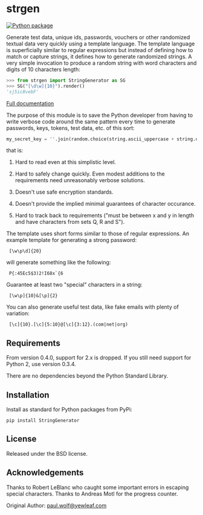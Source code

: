 strgen
======

[![Python package](https://github.com/paul-wolf/strgen/actions/workflows/main.yml/badge.svg)](https://github.com/paul-wolf/strgen/actions/workflows/main.yml)

Generate test data, unique ids, passwords, vouchers or other randomized
textual data very quickly using a template language. The template
language is superficially similar to regular expressions but instead
of defining how to match or capture strings, it defines how to
generate randomized strings. A very simple invocation to produce a
random string with word characters and digits of 10 characters length:

```python
>>> from strgen import StringGenerator as SG
>>> SG("[\d\w]{10}").render()
'sj5ic8vebF'
```

[Full documentation](https://strgen.readthedocs.io)

The purpose of this module is to save the Python developer from having to
write verbose code around the same pattern every time to generate passwords,
keys, tokens, test data, etc. of this sort:

```python
my_secret_key = ''.join(random.choice(string.ascii_uppercase + string.digits) for x in range(30))
```

that is:

1. Hard to read even at this simplistic level.

2. Hard to safely change quickly. Even modest additions to the requirements need unreasonably verbose solutions.

3. Doesn't use safe encryption standards.

4. Doesn't provide the implied minimal guarantees of character
   occurance.

5. Hard to track back to requirements ("must be between x and y in
   length and have characters from sets Q, R and S").

The template uses short forms similar to those of regular
expressions. An example template for generating a strong password:

     [\w\p\d]{20}

will generate something like the following: 

     P{:45Ec5$3)2!I68x`{6

Guarantee at least two "special" characters in a string: 

     [\w\p]{10}&[\p]{2}

You can also generate useful test data, like fake emails with plenty of variation:

     [\c]{10}.[\c]{5:10}@[\c]{3:12}.(com|net|org)

## Requirements

From version 0.4.0, support for 2.x is dropped. If you still need
support for Python 2, use version 0.3.4.

There are no dependencies beyond the Python Standard Library. 

Installation
------------

Install as standard for Python packages from PyPi:

```shell
pip install StringGenerator
```

License
-------
Released under the BSD license. 

Acknowledgements
----------------

Thanks to Robert LeBlanc who caught some important errors in escaping special characters. 
Thanks to Andreas Motl for the progress counter.

Original Author: paul.wolf@yewleaf.com

